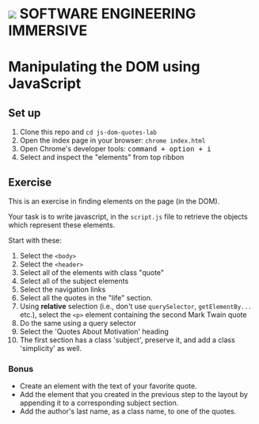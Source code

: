 # ![](https://ga-dash.s3.amazonaws.com/production/assets/logo-9f88ae6c9c3871690e33280fcf557f33.png)  SOFTWARE ENGINEERING IMMERSIVE

# Manipulating the DOM using JavaScript

## Set up

1. Clone this repo and `cd js-dom-quotes-lab`
1. Open the index page in your browser: `chrome index.html`
1. Open Chrome's developer tools: <kbd>command + option + i</kbd>
1. Select and inspect the "elements" from top ribbon

## Exercise

This is an exercise in finding elements on the page (in the DOM).

Your task is to write javascript, in the `script.js` file to retrieve the objects which represent these elements.

Start with these:

1. Select the `<body>`
1. Select the `<header>`
1. Select all of the elements with class "quote"
1. Select all of the subject elements
1. Select the navigation links
1. Select all the quotes in the "life" section.
1. Using **relative** selection (i.e., don't use `querySelector`, `getElementBy...` etc.), select the `<p>` element containing the second Mark Twain quote
1. Do the same using a query selector
1. Select the 'Quotes About Motivation' heading
1. The first section has a class 'subject', preserve it, and add a class 'simplicity' as well.


### Bonus

- Create an element with the text of your favorite quote.
- Add the element that you created in the previous step to the layout by appending it to a corresponding subject section.
- Add the author's last name, as a class name, to one of the quotes.
